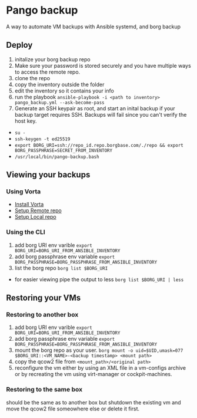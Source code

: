 # Pango backup
A way to automate VM backups with Ansible systemd, and borg backup

## Deploy
1. initalize your borg backup repo
2. Make sure your password is stored securely and you have multiple ways to access the remote repo. 
2. clone the repo
3. copy the inventory outside the folder
4. edit the inventory so it contains  your info
5. run the playbook ```ansible-playbook -i <path to inventory> pango_backup.yml --ask-become-pass```
6. Generate an SSH keypair as root, and start an inital backup if your backup target requires SSH. Backups will fail since you can't verify the host key.
  * `su -`
  * `ssh-keygen -t ed25519`
  * `export BORG_URI=ssh://repo_id.repo.borgbase.com/./repo && export BORG_PASSPHRASE=SECRET_FROM_INVENTORY`
  * `/usr/local/bin/pango-backup.bash`

## Viewing your backups

### Using Vorta
* [Install Vorta](https://vorta.borgbase.com/install/)
* [Setup Remote repo](https://vorta.borgbase.com/usage/remote/)
* [Setup Local repo](https://vorta.borgbase.com/usage/local/)

### Using the CLI
1. add borg URI env varible `export BORG_URI=BORG_URI_FROM_ANSIBLE_INVENTORY`
2. add borg passphrase env variable `export BORG_PASSPHRASE=BORG_PASSPHRASE_FROM_ANSIBLE_INVENTORY`
3. list the borg repo `borg list $BORG_URI`
  * for easier viewing pipe the output to less `borg list $BORG_URI | less`

## Restoring your VMs


### Restoring to another box
1. add borg URI env varible `export BORG_URI=BORG_URI_FROM_ANSIBLE_INVENTORY`
2. add borg passphrase env variable `export BORG_PASSPHRASE=BORG_PASSPHRASE_FROM_ANSIBLE_INVENTORY`
3. mount the borg repo as your user. `borg mount -o uid=$UID,umask=077 $BORG_URI::<VM_NAME>-<backup timestamp> <mount path>`
4. copy the qcow2 file from `<mount_path>/<original path>`
5. reconfigure the vm either by using an XML file in a vm-configs archive or by recreating the vm using virt-manager or cockpit-machines. 


### Restoring to the same box
should be the same as to another box but shutdown the existing vm and move the qcow2 file someowhere else or delete it first.
